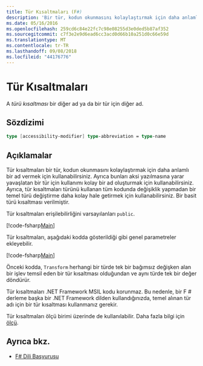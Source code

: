 ```yaml
---
title: Tür Kısaltmaları (F#)
description: 'Bir tür, kodun okunmasını kolaylaştırmak için daha anlamlı bir ad vermek için F # tür kısaltmaları hakkında bilgi edinin.'
ms.date: 05/16/2016
ms.openlocfilehash: 259cd6c84e22fc7c98e08255d3e0ded5b87af352
ms.sourcegitcommit: c7f3e2e9d6ead6cc3acd0d66b10a251d0c66e59d
ms.translationtype: MT
ms.contentlocale: tr-TR
ms.lasthandoff: 09/08/2018
ms.locfileid: "44176776"
---
```

# <a name="type-abbreviations"></a>Tür Kısaltmaları

A *türü kısaltması* bir diğer ad ya da bir tür için diğer ad.

## <a name="syntax"></a>Sözdizimi

```fsharp
type [accessibility-modifier] type-abbreviation = type-name
```

## <a name="remarks"></a>Açıklamalar

Tür kısaltmaları bir tür, kodun okunmasını kolaylaştırmak için daha anlamlı bir ad vermek için kullanabilirsiniz. Ayrıca bunları aksi yazılmasına yarar yavaşlatan bir tür için kullanımı kolay bir ad oluşturmak için kullanabilirsiniz. Ayrıca, tür kısaltmaları türünü kullanan tüm kodunda değişiklik yapmadan bir temel türü değiştirme daha kolay hale getirmek için kullanabilirsiniz. Bir basit türü kısaltması verilmiştir.

Tür kısaltmaları erişilebilirliğini varsayılanları `public`.

[!code-fsharp[Main](../../../samples/snippets/fsharp/lang-ref-1/snippet2301.fs)]

Tür kısaltmaları, aşağıdaki kodda gösterildiği gibi genel parametreler ekleyebilir.

[!code-fsharp[Main](../../../samples/snippets/fsharp/lang-ref-1/snippet2302.fs)]

Önceki kodda, `Transform` herhangi bir türde tek bir bağımsız değişken alan bir işlev temsil eden bir tür kısaltması olduğundan ve aynı türde tek bir değer döndürür.

Tür kısaltmaları .NET Framework MSIL kodu korunmaz. Bu nedenle, bir F # derleme başka bir .NET Framework dilden kullandığınızda, temel alınan tür adı için bir tür kısaltması kullanmanız gerekir.

Tür kısaltmaları ölçü birimi üzerinde de kullanılabilir. Daha fazla bilgi için [ölçü](units-of-measure.md).

## <a name="see-also"></a>Ayrıca bkz.

- [F# Dili Başvurusu](index.md)
